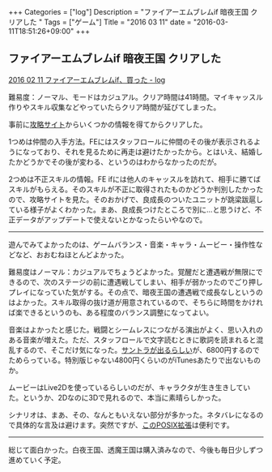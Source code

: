+++
Categories = ["log"]
Description = "ファイアーエムブレムif 暗夜王国 クリアした "
Tags = ["ゲーム"]
Title = "2016 03 11"
date = "2016-03-11T18:51:26+09:00"
+++

## ファイアーエムブレムif 暗夜王国 クリアした 
[2016 02 11 ファイアーエムブレムif、買った - log](http://log.deprode.net/logs/2016-02-11/)

難易度：ノーマル、モードはカジュアル。クリア時間は41時間。マイキャッスル作りやスキル収集などやっていたらクリア時間が延びてしまった。

事前に[攻略サイト](http://www2.pegasusknight.com/wiki/fe14/)からいくつかの情報を得てからクリアした。

1つめは仲間の入手方法。FEにはスタッフロールに仲間のその後が表示されるようになっており、それを見るために再走は避けたかったから。とはいえ、結婚したかどうかでその後が変わる、というのはわからなかったのだが。

2つめは不正スキルの情報。FE ifには他人のキャッスルを訪れて、相手に勝てばスキルがもらえる。そのスキルが不正に取得されたものかどうか判別したかったので、攻略サイトを見た。そのおかげで、良成長のついたユニットが跳梁跋扈している様子がよくわかった。まあ、良成長つけたところで別に…と思うけど、不正データがアップデートで使えないとかなったらいやなので。

----

遊んでみてよかったのは、ゲームバランス・音楽・キャラ・ムービー・操作性などなど、おおむねほとんどよかった。

難易度はノーマル：カジュアルでちょうどよかった。覚醒だと遭遇戦が無限にできるので、次のステージの前に遭遇戦してしまい、相手が弱かったのでごり押しプレイになっていた気がする。その点で、暗夜王国の遭遇戦で成長なしというのはよかった。スキル取得の抜け道が用意されているので、そちらに時間をかければ楽できるというのも、ある程度のバランス調整になってよい。

音楽はよかったと感じた。戦闘とシームレスにつながる演出がよく、思い入れのある音楽が増えた。ただ、スタッフロールで文字読むときに歌詞を読まれると混乱するので、そこだけ気になった。[サントラが出るらしい](http://www.famitsu.com/news/201603/07100896.html)が、6800円するのでためらっている。特別版じゃない4800円くらいのがiTunesあたりで出ないものか。

ムービーはLive2Dを使っているらしいのだが、キャラクタが生き生きしていた。というか、2Dなのに3Dで見れるので、本当に素晴らしかった。

シナリオは、まあ、その、なんともいえない部分が多かった。ネタバレになるので具体的な言及は避けます。突然ですが、[このPOSIX拡張](https://fumiyas.github.io/2013/12/25/echo-sd.sh-advent-calendar.html)は便利です。

----

総じて面白かった。白夜王国、透魔王国は購入済みなので、今後も毎日少しずつ進めていく予定。
